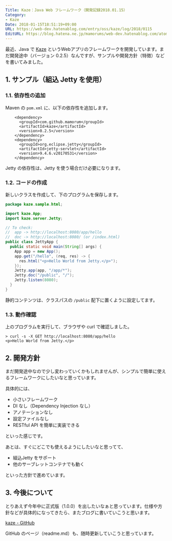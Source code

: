 ```yaml
---
Title: Kaze：Java Web フレームワーク（開発記録2018.01.15）
Category:
- Kaze
Date: 2018-01-15T18:51:19+09:00
URL: https://web-dev.hatenablog.com/entry/oss/kaze/log/2018/0115
EditURL: https://blog.hatena.ne.jp/mamorums/web-dev.hatenablog.com/atom/entry/8599973812337798127
---
```


最近、Java で [Kaze](https://github.com/mamorum/kaze) というWebアプリのフレームワークを開発しています。まだ開発途中（バージョン 0.2.5）なんですが、サンプルや開発方針（特徴）などを書いてみました。


## 1. サンプル（組込 Jetty を使用）
### 1.1. 依存性の追加
Maven の `pom.xml` に、以下の依存性を追加します。

```
    <dependency>
      <groupId>com.github.mamorum</groupId>
      <artifactId>kaze</artifactId>
      <version>0.2.5</version>
    </dependency>
    <dependency>
      <groupId>org.eclipse.jetty</groupId>
      <artifactId>jetty-servlet</artifactId>
      <version>9.4.6.v20170531</version>
    </dependency>
```

Jetty の依存性は、Jetty を使う場合だけ必要になります。


### 1.2. コードの作成
新しいクラスを作成して、下のプログラムを保存します。


```java
package kaze.sample.html;

import kaze.App;
import kaze.server.Jetty;

// To check:
//  app -> http://localhost:8080/app/hello
//  doc -> http://localhost:8080/ (or /index.html)
public class JettyApp {
  public static void main(String[] args) {
    App app = new App();
    app.get("/hello", (req, res) -> {
      res.html("<p>Hello World from Jetty.</p>");
    });
    Jetty.app(app, "/app/*");
    Jetty.doc("/public", "/");
    Jetty.listen(8080);
  }
}
```

静的コンテンツは、クラスパスの `/public` 配下に置くように設定してます。


### 1.3. 動作確認
上のプログラムを実行して、ブラウザや curl で確認しました。

```
> curl -s -X GET http://localhost:8080/app/hello
<p>Hello World from Jetty.</p>
```


## 2. 開発方針
まだ開発途中なので少し変わっていくかもしれませんが、シンプルで簡単に使えるフレームワークにしたいなと思っています。

具体的には、

- 小さいフレームワーク
- DI なし（Dependency Injection なし）
- アノテーションなし
- 設定ファイルなし
- RESTful API を簡単に実装できる

といった感じです。

あとは、すぐにどこでも使えるようにしたいなと思ってて、

- 組込Jetty をサポート
- 他のサーブレットコンテナでも動く

といった方針で進めています。


## 3. 今後について
とりあえず今年中に正式版（1.0.0）を出したいなぁと思っています。仕様や方針などが具体的になってきたら、またブログに書いていこうと思います。

[kaze - GitHub](https://github.com/mamorum/kaze)


GitHub のページ（readme.md）も、随時更新していこうと思っています。
